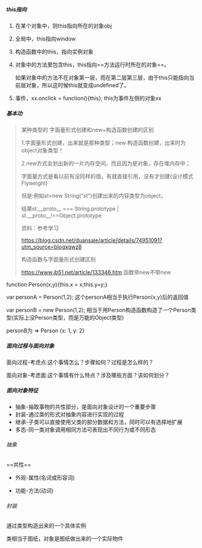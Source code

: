 ##### this指向

1. 在某个对象中，则this指向所在的对象obj

2. 全局中，this指向window

3. 构造函数中的this，指向实例对象

4. 对象中的方法里包含this，this指向==方法运行时所在的对象==。

   如果对象中的方法不在对象第一层，而在第二层第三层，由于this只能指向当前层对象，所以这时候this就变成undefined了。

5. 事件，xx.onclick = function(){this}; this为事件左侧的对象xx



##### 基本功

> 某种类型的 字面量形式创建和new+构造函数创建的区别
>
> 1.字面量形式创建，出来就是那种类型；new 构造函数创建，出来时为object对象类型！
>
> 2.new方式会划出新的一片内存空间，而且因为是对象，存在堆内存中；
>
>   字面量方式是看以前有没同样的值，有就直接引用，没有才创建(设计模式Flyweight)
>
> 但是:例如st=new String(“st”)创建出来的内容类型为object，
>
> 结果st.\_\_proto__ === String.prototype | st.\_\_proto__!\=\=Object.prototype
>
>
>
> 资料：参考学习
>
> https://blog.csdn.net/duansale/article/details/74951091?utm_source=blogxgwz8
>
> 构造函数与字面量形式创建区别
>
> https://www.jb51.net/article/133346.htm 函数带new不带new





function Person(x,y){this.x = x;this.y=y;}



var personA = Person(1,2); 这个personA相当于执行Person(x,y)后的返回值



var personB = new Person(1,2); 相当于用Person构造函数构造了一个Person类型(实际上没Person类型，而是万能的Object类型)

personB为 => Person {x: 1, y: 2} 





##### 面向过程与面向对象

面向过程-考虑点:这个事情怎么？步骤如何？过程是怎么样的？

面向对象-考虑面:这个事情有什么特点？涉及哪些方面？该如何划分？



##### 面向对象特征

- 抽象-抽取事物的共性部分，是面向对象设计的一个重要步骤
- 封装-通过类的形式对抽象内容进行实现的过程
- 继承-子类可以直接使用父类的部分数据和方法，同时可以有选择地扩展
- 多态-同一类对象调用相同方法可表现出不同行为或不同形态



###### 抽象

==共性==

- 外观-属性(名词或形容词)

- 功能-方法(动词)





###### 封装

通过类型构造出来的一个具体实例

类相当于图纸，对象是图纸做出来的一个实际物件
